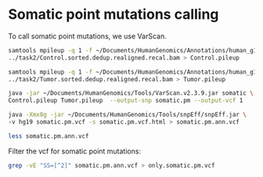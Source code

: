 # Somatic point mutations calling

To call somatic point mutations, we use VarScan.

```bash
samtools mpileup -q 1 -f ~/Documents/HumanGenomics/Annotations/human_g1k_v37.fasta \
../task2/Control.sorted.dedup.realigned.recal.bam > Control.pileup
```

```bash
samtools mpileup -q 1 -f ~/Documents/HumanGenomics/Annotations/human_g1k_v37.fasta \
../task2/Tumor.sorted.dedup.realigned.recal.bam > Tumor.pileup
```

```bash
java -jar ~/Documents/HumanGenomics/Tools/VarScan.v2.3.9.jar somatic \
Control.pileup Tumor.pileup  --output-snp somatic.pm --output-vcf 1
```

```bash
java -Xmx8g -jar ~/Documents/HumanGenomics/Tools/snpEff/snpEff.jar \
-v hg19 somatic.pm.vcf -s somatic.pm.vcf.html > somatic.pm.ann.vcf
```

```bash
less somatic.pm.ann.vcf
```

Filter the vcf for somatic point mutations:

```bash
grep -vE "SS=[^2]" somatic.pm.ann.vcf > only.somatic.pm.vcf
```
